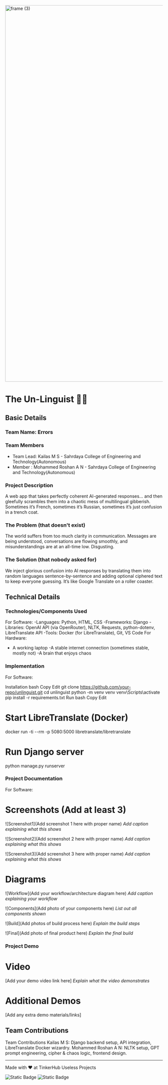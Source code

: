 <img width="3188" height="1202" alt="frame (3)" src="https://github.com/user-attachments/assets/517ad8e9-ad22-457d-9538-a9e62d137cd7" />


# The Un-Linguist 🤖🎯


## Basic Details
### Team Name: Errors


### Team Members
- Team Lead: Kailas M S - Sahrdaya College of Engineering and Technology(Autonomous)
- Member : Mohammed Roshan A N - Sahrdaya College of Engineering and Technology(Autonomous)

### Project Description
A web app that takes perfectly coherent AI-generated responses… and then gleefully scrambles them into a chaotic mess of multilingual gibberish. Sometimes it’s French, sometimes it’s Russian, sometimes it’s just confusion in a trench coat.

### The Problem (that doesn't exist)
The world suffers from too much clarity in communication. Messages are being understood, conversations are flowing smoothly, and misunderstandings are at an all-time low. Disgusting.

### The Solution (that nobody asked for)
We inject glorious confusion into AI responses by translating them into random languages sentence-by-sentence and adding optional ciphered text to keep everyone guessing. It’s like Google Translate on a roller coaster.

## Technical Details
### Technologies/Components Used
For Software:
-Languages: Python, HTML, CSS
-Frameworks: Django
-Libraries: OpenAI API (via OpenRouter), NLTK, Requests, python-dotenv, LibreTranslate API
-Tools: Docker (for LibreTranslate), Git, VS Code
For Hardware:
- A working laptop
-A stable internet connection (sometimes stable, mostly not)
-A brain that enjoys chaos



### Implementation
For Software:

Installation
bash
Copy
Edit
git clone https://github.com/your-repo/unlinguist.git
cd unlinguist
python -m venv venv
venv\Scripts\activate
pip install -r requirements.txt
Run
bash
Copy
Edit
# Start LibreTranslate (Docker)
docker run -ti --rm -p 5080:5000 libretranslate/libretranslate

# Run Django server
python manage.py runserver
### Project Documentation
For Software:

# Screenshots (Add at least 3)
![Screenshot1](Add screenshot 1 here with proper name)
*Add caption explaining what this shows*

![Screenshot2](Add screenshot 2 here with proper name)
*Add caption explaining what this shows*

![Screenshot3](Add screenshot 3 here with proper name)
*Add caption explaining what this shows*

# Diagrams
![Workflow](Add your workflow/architecture diagram here)
*Add caption explaining your workflow*


![Components](Add photo of your components here)
*List out all components shown*

![Build](Add photos of build process here)
*Explain the build steps*

![Final](Add photo of final product here)
*Explain the final build*

### Project Demo
# Video
[Add your demo video link here]
*Explain what the video demonstrates*

# Additional Demos
[Add any extra demo materials/links]

## Team Contributions
Team Contributions
Kailas M S: Django backend setup, API integration, LibreTranslate Docker wizardry.
Mohammed Roshan A N: NLTK setup, GPT prompt engineering, cipher & chaos logic, frontend design.


---
Made with ❤️ at TinkerHub Useless Projects 

![Static Badge](https://img.shields.io/badge/TinkerHub-24?color=%23000000&link=https%3A%2F%2Fwww.tinkerhub.org%2F)
![Static Badge](https://img.shields.io/badge/UselessProjects--25-25?link=https%3A%2F%2Fwww.tinkerhub.org%2Fevents%2FQ2Q1TQKX6Q%2FUseless%2520Projects)



